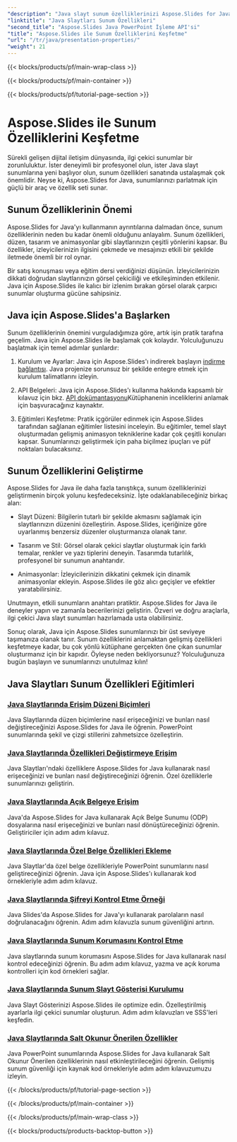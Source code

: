 ```yaml
---
"description": "Java slayt sunum özelliklerinizi Aspose.Slides for Java eğitimleriyle nasıl geliştireceğinizi öğrenin. Dinamik sunumlar için ipuçları ve püf noktaları keşfedin."
"linktitle": "Java Slaytları Sunum Özellikleri"
"second_title": "Aspose.Slides Java PowerPoint İşleme API'si"
"title": "Aspose.Slides ile Sunum Özelliklerini Keşfetme"
"url": "/tr/java/presentation-properties/"
"weight": 21
---
```


{{< blocks/products/pf/main-wrap-class >}}

{{< blocks/products/pf/main-container >}}

{{< blocks/products/pf/tutorial-page-section >}}

# Aspose.Slides ile Sunum Özelliklerini Keşfetme


Sürekli gelişen dijital iletişim dünyasında, ilgi çekici sunumlar bir zorunluluktur. İster deneyimli bir profesyonel olun, ister Java slayt sunumlarına yeni başlıyor olun, sunum özellikleri sanatında ustalaşmak çok önemlidir. Neyse ki, Aspose.Slides for Java, sunumlarınızı parlatmak için güçlü bir araç ve özellik seti sunar.

## Sunum Özelliklerinin Önemi

Aspose.Slides for Java'yı kullanmanın ayrıntılarına dalmadan önce, sunum özelliklerinin neden bu kadar önemli olduğunu anlayalım. Sunum özellikleri, düzen, tasarım ve animasyonlar gibi slaytlarınızın çeşitli yönlerini kapsar. Bu özellikler, izleyicilerinizin ilgisini çekmede ve mesajınızı etkili bir şekilde iletmede önemli bir rol oynar.

Bir satış konuşması veya eğitim dersi verdiğinizi düşünün. İzleyicilerinizin dikkati doğrudan slaytlarınızın görsel çekiciliği ve etkileşiminden etkilenir. Java için Aspose.Slides ile kalıcı bir izlenim bırakan görsel olarak çarpıcı sunumlar oluşturma gücüne sahipsiniz.

## Java için Aspose.Slides'a Başlarken

Sunum özelliklerinin önemini vurguladığımıza göre, artık işin pratik tarafına geçelim. Java için Aspose.Slides ile başlamak çok kolaydır. Yolculuğunuzu başlatmak için temel adımlar şunlardır:

1. Kurulum ve Ayarlar: Java için Aspose.Slides'ı indirerek başlayın [indirme bağlantısı](https://releases.aspose.com/slides/java/). Java projenize sorunsuz bir şekilde entegre etmek için kurulum talimatlarını izleyin.

2. API Belgeleri: Java için Aspose.Slides'ı kullanma hakkında kapsamlı bir kılavuz için bkz. [API dokümantasyonu](https://reference.aspose.com/slides/java/)Kütüphanenin inceliklerini anlamak için başvuracağınız kaynaktır.

3. Eğitimleri Keşfetme: Pratik içgörüler edinmek için Aspose.Slides tarafından sağlanan eğitimler listesini inceleyin. Bu eğitimler, temel slayt oluşturmadan gelişmiş animasyon tekniklerine kadar çok çeşitli konuları kapsar. Sunumlarınızı geliştirmek için paha biçilmez ipuçları ve püf noktaları bulacaksınız.

## Sunum Özelliklerini Geliştirme

Aspose.Slides for Java ile daha fazla tanıştıkça, sunum özelliklerinizi geliştirmenin birçok yolunu keşfedeceksiniz. İşte odaklanabileceğiniz birkaç alan:

- Slayt Düzeni: Bilgilerin tutarlı bir şekilde akmasını sağlamak için slaytlarınızın düzenini özelleştirin. Aspose.Slides, içeriğinize göre uyarlanmış benzersiz düzenler oluşturmanıza olanak tanır.

- Tasarım ve Stil: Görsel olarak çekici slaytlar oluşturmak için farklı temalar, renkler ve yazı tiplerini deneyin. Tasarımda tutarlılık, profesyonel bir sunumun anahtarıdır.

- Animasyonlar: İzleyicilerinizin dikkatini çekmek için dinamik animasyonlar ekleyin. Aspose.Slides ile göz alıcı geçişler ve efektler yaratabilirsiniz.

Unutmayın, etkili sunumların anahtarı pratiktir. Aspose.Slides for Java ile deneyler yapın ve zamanla becerilerinizi geliştirin. Özveri ve doğru araçlarla, ilgi çekici Java slayt sunumları hazırlamada usta olabilirsiniz.

Sonuç olarak, Java için Aspose.Slides sunumlarınızı bir üst seviyeye taşımanıza olanak tanır. Sunum özelliklerini anlamaktan gelişmiş özellikleri keşfetmeye kadar, bu çok yönlü kütüphane gerçekten öne çıkan sunumlar oluşturmanız için bir kapıdır. Öyleyse neden bekliyorsunuz? Yolculuğunuza bugün başlayın ve sunumlarınızı unutulmaz kılın!

## Java Slaytları Sunum Özellikleri Eğitimleri
### [Java Slaytlarında Erişim Düzeni Biçimleri](./access-layout-formats-in-java-slides/)
Java Slaytlarında düzen biçimlerine nasıl erişeceğinizi ve bunları nasıl değiştireceğinizi Aspose.Slides for Java ile öğrenin. PowerPoint sunumlarında şekil ve çizgi stillerini zahmetsizce özelleştirin.
### [Java Slaytlarında Özellikleri Değiştirmeye Erişim](./access-modifying-properties-in-java-slides/)
Java Slaytları'ndaki özelliklere Aspose.Slides for Java kullanarak nasıl erişeceğinizi ve bunları nasıl değiştireceğinizi öğrenin. Özel özelliklerle sunumlarınızı geliştirin.
### [Java Slaytlarında Açık Belgeye Erişim](./access-open-doc-in-java-slides/)
Java'da Aspose.Slides for Java kullanarak Açık Belge Sunumu (ODP) dosyalarına nasıl erişeceğinizi ve bunları nasıl dönüştüreceğinizi öğrenin. Geliştiriciler için adım adım kılavuz.
### [Java Slaytlarında Özel Belge Özellikleri Ekleme](./add-custom-document-properties-in-java-slides/)
Java Slaytlar'da özel belge özellikleriyle PowerPoint sunumlarını nasıl geliştireceğinizi öğrenin. Java için Aspose.Slides'ı kullanarak kod örnekleriyle adım adım kılavuz.
### [Java Slaytlarında Şifreyi Kontrol Etme Örneği](./check-password-example-in-java-slides/)
Java Slides'da Aspose.Slides for Java'yı kullanarak parolaların nasıl doğrulanacağını öğrenin. Adım adım kılavuzla sunum güvenliğini artırın.
### [Java Slaytlarında Sunum Korumasını Kontrol Etme](./check-presentation-protection-in-java-slides/)
Java slaytlarında sunum korumasını Aspose.Slides for Java kullanarak nasıl kontrol edeceğinizi öğrenin. Bu adım adım kılavuz, yazma ve açık koruma kontrolleri için kod örnekleri sağlar.
### [Java Slaytlarında Sunum Slayt Gösterisi Kurulumu](./presentation-slide-show-setup-in-java-slides/)
Java Slayt Gösterinizi Aspose.Slides ile optimize edin. Özelleştirilmiş ayarlarla ilgi çekici sunumlar oluşturun. Adım adım kılavuzları ve SSS'leri keşfedin.
### [Java Slaytlarında Salt Okunur Önerilen Özellikler](./read-only-recommended-properties-in-java-slides/)
Java PowerPoint sunumlarında Aspose.Slides for Java kullanarak Salt Okunur Önerilen özelliklerinin nasıl etkinleştirileceğini öğrenin. Gelişmiş sunum güvenliği için kaynak kod örnekleriyle adım adım kılavuzumuzu izleyin.

{{< /blocks/products/pf/tutorial-page-section >}}

{{< /blocks/products/pf/main-container >}}

{{< /blocks/products/pf/main-wrap-class >}}

{{< blocks/products/products-backtop-button >}}